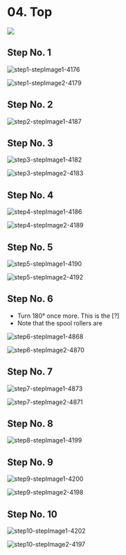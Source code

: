 # 04. Top

![](https://d17kynu4zpq5hy.cloudfront.net/igi/imade3d/ZRIrd4xWhOdicjgT.medium)

## Step No. 1

![step1-stepImage1-4176](https://d17kynu4zpq5hy.cloudfront.net/igi/imade3d/fmwDNdmpUUa6FSTm.medium)

![step1-stepImage2-4179](https://d17kynu4zpq5hy.cloudfront.net/igi/imade3d/eeJo2fgQNAcRqB5W.medium)


## Step No. 2

![step2-stepImage1-4187](https://d17kynu4zpq5hy.cloudfront.net/igi/imade3d/MmX6Y6BouTmMipCN.medium)


## Step No. 3

![step3-stepImage1-4182](https://d17kynu4zpq5hy.cloudfront.net/igi/imade3d/VLrqIpZ46KCASHmW.medium)

![step3-stepImage2-4183](https://d17kynu4zpq5hy.cloudfront.net/igi/imade3d/G3FeQsANrEYOl4Bu.medium)


## Step No. 4

![step4-stepImage1-4186](https://d17kynu4zpq5hy.cloudfront.net/igi/imade3d/PGJto6qVtm2XfPcx.medium)

![step4-stepImage2-4189](https://d17kynu4zpq5hy.cloudfront.net/igi/imade3d/sKwHWmjdHpFXnlwn.medium)


## Step No. 5

![step5-stepImage1-4190](https://d17kynu4zpq5hy.cloudfront.net/igi/imade3d/ueLtaaxfS2PmpiP1.medium)

![step5-stepImage2-4192](https://d17kynu4zpq5hy.cloudfront.net/igi/imade3d/WquRfHgmiYROlBBL.medium)


## Step No. 6

- Turn 180° once more. This is the [?]
- Note that the spool rollers are

![step6-stepImage1-4868](https://d17kynu4zpq5hy.cloudfront.net/igi/imade3d/3UXCcaUhL3pf51bH.medium)

![step6-stepImage2-4870](https://d17kynu4zpq5hy.cloudfront.net/igi/imade3d/NsB6RkYtBRl3rlCh.medium)

## Step No. 7

![step7-stepImage1-4873](https://d17kynu4zpq5hy.cloudfront.net/igi/imade3d/LUyexZ1VWbPHfJWd.medium)

![step7-stepImage2-4871](https://d17kynu4zpq5hy.cloudfront.net/igi/imade3d/DZCRc51ZOodQwy4d.medium)


## Step No. 8

![step8-stepImage1-4199](https://d17kynu4zpq5hy.cloudfront.net/igi/imade3d/niuXs6NWixbAuWvJ.medium)


## Step No. 9

![step9-stepImage1-4200](https://d17kynu4zpq5hy.cloudfront.net/igi/imade3d/rCsv6TKJiXvOPXtt.medium)

![step9-stepImage2-4198](https://d17kynu4zpq5hy.cloudfront.net/igi/imade3d/UJd6vMPXFCaJl6vh.medium)


## Step No. 10

![step10-stepImage1-4202](https://d17kynu4zpq5hy.cloudfront.net/igi/imade3d/11QOXLhdmrsKWoLN.medium)

![step10-stepImage2-4197](https://d17kynu4zpq5hy.cloudfront.net/igi/imade3d/IyMeIPrCTL5Tntu6.medium)

<span></span>